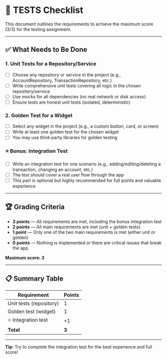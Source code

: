 # 🧪 TESTS Checklist

This document outlines the requirements to achieve the maximum score (3/3) for the testing assignment.

---

## ✅ What Needs to Be Done

### 1. Unit Tests for a Repository/Service
- [ ] Choose any repository or service in the project (e.g., AccountRepository, TransactionRepository, etc.)
- [ ] Write comprehensive unit tests covering all logic in the chosen repository/service
- [ ] Use mocks for all dependencies (no real network or disk access)
- [ ] Ensure tests are honest unit tests (isolated, deterministic)

### 2. Golden Test for a Widget
- [ ] Select any widget in the project (e.g., a custom button, card, or screen)
- [ ] Write at least one golden test for the chosen widget
- [ ] You may use third-party libraries for golden testing

### ⭐️ Bonus: Integration Test
- [ ] Write an integration test for one scenario (e.g., adding/editing/deleting a transaction, changing an account, etc.)
- [ ] The test should cover a real user flow through the app
- [ ] This part is optional but highly recommended for full points and valuable experience

---

## 🏆 Grading Criteria

- **3 points** — All requirements are met, including the bonus integration test
- **2 points** — All main requirements are met (unit + golden tests)
- **1 point** — Only one of the two main requirements is met (either unit or golden)
- **0 points** — Nothing is implemented or there are critical issues that break the app

**Maximum score: 3**

---

## 📋 Summary Table

| Requirement                | Points |
|----------------------------|--------|
| Unit tests (repository)    |   1    |
| Golden test (widget)       |   1    |
| ⭐️ Integration test        |  +1    |
| **Total**                  | **3**  |

---

**Tip:** Try to complete the integration test for the best experience and full score! 